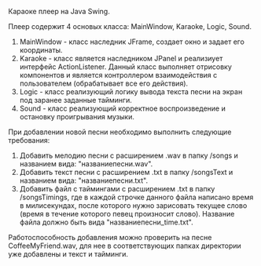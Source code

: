 Караоке плеер на Java Swing.

Плеер содержит 4 основых класса: MainWindow, Karaoke, Logic, Sound.
1. MainWindow - класс наследник JFrame, создает окно и задает его координаты.
2. Karaoke - класс является наследником JPanel и реализиует интерфейс 
ActionListener. Данный класс выполняет отрисовку компонентов и является контроллером
взаимодействия с пользователем (обрабатывает все его действия).
3. Logic - класс реализующий логику вывода текста песни на экран под заранее заданные
тайминги.
4. Sound - класс реализующий корректное воспроизведение и остановку проигрывания музыки.

При добавлении новой песни необходимо выполнить следующие требования:
1. Добавить мелодию песни с расширением .wav в папку /songs и названием вида:
"названиепесни.wav".
2. Добавить текст песни с расширением .txt в папку /songsText и названием вида:
"названиепесни.txt".
3. Добавить файл с таймингами с расширением .txt в папку /songsTimings, где в каждой
строчке данного файла написано время в милисекундах, после которого нужно зарисовать
текущее слово (время в течение которого певец произносит слово). Название файла
должно быть вида "названиепесни_time.txt".

Работоспособность добавления можно проверить на песне CoffeeMyFriend.wav, для нее в 
соответствующих папках директории уже добавлены и текст и тайминги.
